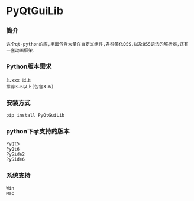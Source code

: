 # PyQtGuiLib

### 简介

```
这个qt-python的库,里面包含大量在自定义组件,各种美化QSS,以及QSS语法的解析器,还有一套动画框架.
```

### Python版本需求

```
3.xxx 以上
推荐3.6以上(包含3.6)
```

### 安装方式

```
pip install PyQtGuiLib
```

### python下qt支持的版本

```
PyQt5
PyQt6
PySide2
PySide6
```

### 系统支持

```
Win
Mac
```



